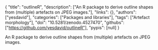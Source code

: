 {
  "title": "outlineR",
  "description": ["An R package to derive outline shapes from (multiple) artefacts on JPEG images."],
  "links": {},
  "authors": ["yesdavid"],
  "categories": ["Packages and libraries"],
  "tags": ["Artefact morphology"],
  "doi": "10.5281/zenodo.4527470",
  "githubs": ["https://github.com/yesdavid/outlineR"],
  "pypis": [null]
}

<!-- Generated by csv2md.R – do not edit by hand -->

An R package to derive outline shapes from (multiple) artefacts on JPEG images.